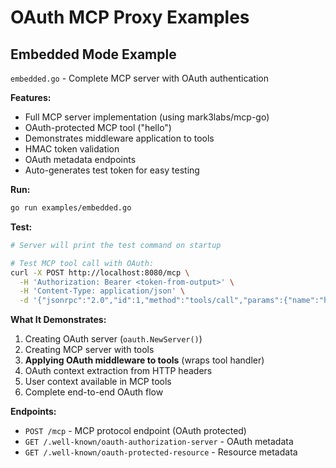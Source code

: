 # OAuth MCP Proxy Examples

## Embedded Mode Example

`embedded.go` - Complete MCP server with OAuth authentication

**Features:**
- Full MCP server implementation (using mark3labs/mcp-go)
- OAuth-protected MCP tool ("hello")
- Demonstrates middleware application to tools
- HMAC token validation
- OAuth metadata endpoints
- Auto-generates test token for easy testing

**Run:**
```bash
go run examples/embedded.go
```

**Test:**
```bash
# Server will print the test command on startup

# Test MCP tool call with OAuth:
curl -X POST http://localhost:8080/mcp \
  -H 'Authorization: Bearer <token-from-output>' \
  -H 'Content-Type: application/json' \
  -d '{"jsonrpc":"2.0","id":1,"method":"tools/call","params":{"name":"hello","arguments":{}}}'
```

**What It Demonstrates:**
1. Creating OAuth server (`oauth.NewServer()`)
2. Creating MCP server with tools
3. **Applying OAuth middleware to tools** (wraps tool handler)
4. OAuth context extraction from HTTP headers
5. User context available in MCP tools
6. Complete end-to-end OAuth flow

**Endpoints:**
- `POST /mcp` - MCP protocol endpoint (OAuth protected)
- `GET /.well-known/oauth-authorization-server` - OAuth metadata
- `GET /.well-known/oauth-protected-resource` - Resource metadata
